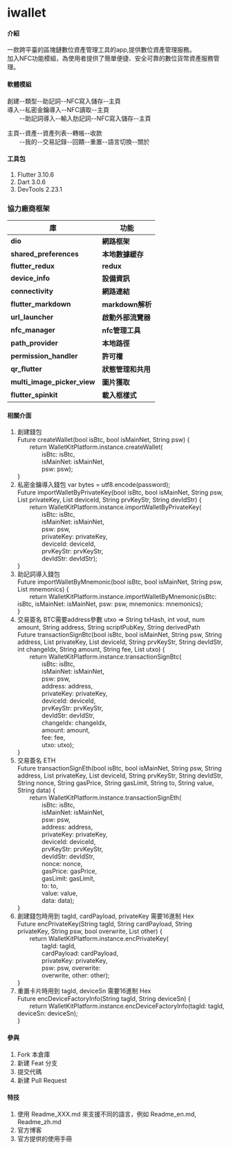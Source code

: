 # iwallet

#### 介紹
一款跨平臺的區塊鏈數位資產管理工具的app,提供數位資產管理服務。  
加入NFC功能模組，為使用者提供了簡單便捷、安全可靠的數位貨幣資產服務管理。  

#### 軟體模組
創建--類型--助記詞--NFC寫入儲存--主頁  
導入--私密金鑰導入--NFC讀取--主頁  
  --助記詞導入--輸入肋記詞--NFC寫入儲存--主頁  

主頁--資產--資產列表--轉帳--收款  
  --我的--交易記錄--回饋--重置--語言切換--關於  

#### 工具包

1.  Flutter 3.10.6
2.  Dart 3.0.6
3.  DevTools 2.23.1

### 協力廠商框架

| 庫                           | 功能                |
| --------------------------   | --------------      |
| **dio**                      | **網路框架**        |
| **shared_preferences**       | **本地數據緩存**    |
| **flutter_redux**            | **redux**           |
| **device_info**              | **設備資訊**        |
| **connectivity**             | **網路連結**        |
| **flutter_markdown**         | **markdown解析**    |
| **url_launcher**             | **啟動外部流覽器**  |
| **nfc_manager**              | **nfc管理工具**     |
| **path_provider**            | **本地路徑**        |
| **permission_handler**       | **許可權**          |
| **qr_flutter**               | **狀態管理和共用**  |
| **multi_image_picker_view**  | **圖片獲取**        |
| **flutter_spinkit**          | **載入框樣式**      |

#### 相關介面

1.  創建錢包  
    Future<dynamic> createWallet(bool isBtc, bool isMainNet, String psw) {  
       return WalletKitPlatform.instance.createWallet(  
        isBtc: isBtc,  
        isMainNet: isMainNet,  
        psw: psw);  
    }  
3.  私密金鑰導入錢包 var bytes = utf8.encode(password);  
    Future<dynamic> importWalletByPrivateKey(bool isBtc, bool isMainNet, String psw, List<int> privateKey, List<int> deviceId, String prvKeyStr, String devIdStr) {  
        return WalletKitPlatform.instance.importWalletByPrivateKey(
        isBtc: isBtc,  
        isMainNet: isMainNet,  
        psw: psw,  
        privateKey: privateKey,  
        deviceId: deviceId,  
        prvKeyStr: prvKeyStr,  
        devIdStr: devIdStr);  
    }  
5.  助記詞導入錢包  
    Future<dynamic> importWalletByMnemonic(bool isBtc, bool isMainNet, String psw, List<String> mnemonics) {  
        return WalletKitPlatform.instance.importWalletByMnemonic(isBtc: isBtc, isMainNet: isMainNet, psw: psw, mnemonics: mnemonics);  
    }  
6.  交易簽名 BTC需要address參數  utxo => String txHash, int vout, num amount, String address, String scriptPubKey, String derivedPath  
    Future<dynamic> transactionSignBtc(bool isBtc, bool isMainNet, String psw, String address, List<int> privateKey, List<int> deviceId, String prvKeyStr, String devIdStr,  
        int changeIdx, String amount, String fee, List<Map> utxo) {  
        return WalletKitPlatform.instance.transactionSignBtc(  
              isBtc: isBtc,  
              isMainNet: isMainNet,  
              psw: psw,  
              address: address,  
              privateKey: privateKey,  
              deviceId: deviceId,  
              prvKeyStr: prvKeyStr,  
              devIdStr: devIdStr,  
              changeIdx: changeIdx,  
              amount: amount,  
              fee: fee,  
              utxo: utxo);  
    }  
7.  交易簽名 ETH  
    Future<dynamic> transactionSignEth(bool isBtc, bool isMainNet, String psw, String address, List<int> privateKey, List<int> deviceId, String prvKeyStr, String devIdStr,  
        String nonce, String gasPrice, String gasLimit, String to, String value, String data) {  
        return WalletKitPlatform.instance.transactionSignEth(  
              isBtc: isBtc,  
              isMainNet: isMainNet,  
              psw: psw,  
              address: address,  
              privateKey: privateKey,  
              deviceId: deviceId,  
              prvKeyStr: prvKeyStr,  
              devIdStr: devIdStr,  
              nonce: nonce,  
              gasPrice: gasPrice,  
              gasLimit: gasLimit,  
              to: to,  
              value: value,  
              data: data);  
    }  
8.  創建錢包時用到 tagId, cardPayload, privateKey 需要16進制 Hex  
    Future<dynamic> encPrivateKey(String tagId, String cardPayload, String privateKey, String psw, bool overwrite, List<int> other) {  
        return WalletKitPlatform.instance.encPrivateKey(  
        tagId: tagId,  
        cardPayload: cardPayload,  
        privateKey: privateKey,  
        psw: psw, overwrite:  
        overwrite, other: other);  
    }  
10.  重置卡片時用到 tagId, deviceSn 需要16進制 Hex  
    Future<dynamic> encDeviceFactoryInfo(String tagId, String deviceSn) {  
        return WalletKitPlatform.instance.encDeviceFactoryInfo(tagId: tagId, deviceSn: deviceSn);  
    }  

#### 參與

1.  Fork 本倉庫
2.  新建 Feat 分支
3.  提交代碼
4.  新建 Pull Request


#### 特技

1.  使用 Readme\_XXX.md 來支援不同的語言，例如 Readme\_en.md, Readme\_zh.md
2.  官方博客 
3.  官方提供的使用手冊
